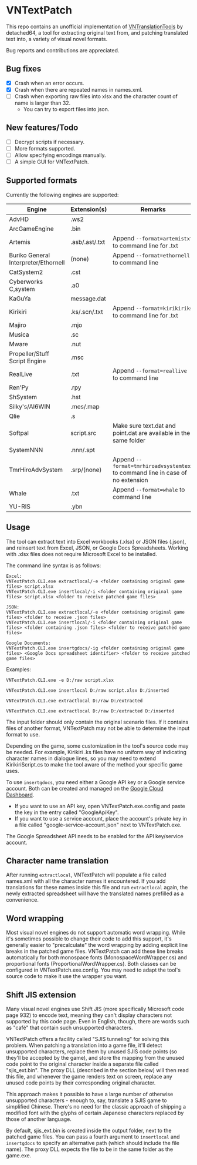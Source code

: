 # VNTextPatch

This repo contains an unofficial implementation of [VNTranslationTools](https://github.com/arcusmaximus/VNTranslationTools) by detached64, a tool for extracting original text from, and patching translated text into, a variety of visual novel formats. 

Bug reports and contributions are appreciated.

## Bug fixes

- [x] Crash when an error occurs.
- [x] Crash when there are repeated names in names.xml.
- [ ] Crash when exporting raw files into xlsx and the character count of name is larger than 32.
	- You can try to export files into json.

## New features/Todo

- [ ] Decrypt scripts if necessary.
- [ ] More formats supported.
- [ ] Allow specifying encodings manually.
- [ ] A simple GUI for VNTextPatch.

## Supported formats

Currently the following engines are supported:

| Engine                               | Extension(s)   | Remarks                                                                        |
| ------------------------------------ | -------------- | ------------------------------------------------------------------------------ |
| AdvHD                                | .ws2           |                                                                                |
| ArcGameEngine                        | .bin           |                                                                                |
| Artemis                              | .asb/.ast/.txt | Append `--format=artemistxt` to command line for .txt                          |
| Buriko General Interpreter/Ethornell | (none)         | Append `--format=ethornell` to command line                                    |
| CatSystem2                           | .cst           |                                                                                |
| Cyberworks C,system                  | .a0            |                                                                                |
| KaGuYa                               |  message.dat   |                                                                                |
| Kirikiri                             |  .ks/.scn/.txt | Append `--format=kirikiriks` to command line for .txt                          |
| Majiro                               | .mjo           |                                                                                |
| Musica                               | .sc            |                                                                                |
| Mware                                | .nut           |                                                                                |
| Propeller/Stuff Script Engine        | .msc           |                                                                                |
| RealLive                             | .txt           | Append `--format=reallive` to command line                                     |
| Ren'Py                               | .rpy           |                                                                                |
| ShSystem                             | .hst           |                                                                                |
| Silky's/AI6WIN                       | .mes/.map      |                                                                                |
| Qlie                                 | .s             |                                                                                |
| Softpal                              | script.src     | Make sure text.dat and point.dat are available in the same folder              |
| SystemNNN                            | .nnn/.spt      |                                                                                |
| TmrHiroAdvSystem                     | .srp/(none)    | Append `--format=tmrhiroadvsystemtext` to command line in case of no extension |
| Whale                                | .txt           | Append `--format=whale` to command line                                        |
| YU-RIS                               | .ybn           |                                                                                |

## Usage

The tool can extract text into Excel workbooks (.xlsx) or JSON files (.json), and reinsert text from Excel, JSON, or Google Docs Spreadsheets. Working with .xlsx files does not require Microsoft Excel to be installed.

The command line syntax is as follows:

```
Excel:
VNTextPatch.CLI.exe extractlocal/-e <folder containing original game files> script.xlsx
VNTextPatch.CLI.exe insertlocal/-i <folder containing original game files> script.xlsx <folder to receive patched game files>

JSON:
VNTextPatch.CLI.exe extractlocal/-e <folder containing original game files> <folder to receive .json files>
VNTextPatch.CLI.exe insertlocal/-i <folder containing original game files> <folder containing .json files> <folder to receive patched game files>

Google Documents:
VNTextPatch.CLI.exe insertgdocs/-ig <folder containing original game files> <Google Docs spreadsheet identifier> <folder to receive patched game files>
```

Examples:

```
VNTextPatch.CLI.exe -e D:/raw script.xlsx

VNTextPatch.CLI.exe insertlocal D:/raw script.xlsx D:/inserted

VNTextPatch.CLI.exe extractlocal D:/raw D:/extracted

VNTextPatch.CLI.exe extractlocal D:/raw D:/extracted D:/inserted
```

The input folder should only contain the original scenario files. If it contains files of another format, VNTextPatch may not be able to determine the input format to use.

Depending on the game, some customization in the tool's source code may be needed. For example, Kirikiri .ks files have no uniform way of indicating character names in dialogue lines, so you may need to extend KirikiriScript.cs to make the tool aware of the method your specific game uses.

To use `insertgdocs`, you need either a Google API key or a Google service account. Both can be created and managed on the [Google Cloud Dashboard](https://console.cloud.google.com/apis/credentials).
* If you want to use an API key, open VNTextPatch.exe.config and paste the key in the entry called "GoogleApiKey".
* If you want to use a service account, place the account's private key in a file called "google-service-account.json" next to VNTextPatch.exe.

The Google Spreadsheet API needs to be enabled for the API key/service account.

## Character name translation
After running `extractlocal`, VNTextPatch will populate a file called names.xml with all the character names it encountered. If you add translations for these names inside this file and run `extractlocal` again, the newly extracted spreadsheet will have the translated names prefilled as a convenience.

## Word wrapping
Most visual novel engines do not support automatic word wrapping. While it's sometimes possible to change their code to add this support, it's generally easier to "precalculate" the word wrapping by adding explicit line breaks in the patched game files. VNTextPatch can add these line breaks automatically for both monospace fonts (MonospaceWordWrapper.cs) and proportional fonts (ProportionalWordWrapper.cs). Both classes can be configured in VNTextPatch.exe.config. You may need to adapt the tool's source code to make it use the wrapper you want.

## Shift JIS extension
Many visual novel engines use Shift JIS (more specifically Microsoft code page 932) to encode text, meaning they can't display characters not supported by this code page. Even in English, though, there are words such as "café" that contain such unsupported characters.

VNTextPatch offers a facility called "SJIS tunneling" for solving this problem. When patching a translation into a game file, it'll detect unsupported characters, replace them by unused SJIS code points (so they'll be accepted by the game), and store the mapping from the unused code point to the original character inside a separate file called "sjis_ext.bin". The proxy DLL (described in the section below) will then read this file, and whenever the game renders text on screen, replace any unused code points by their corresponding original character.

This approach makes it possible to have a large number of otherwise unsupported characters - enough to, say, translate a SJIS game to simplified Chinese. There's no need for the classic approach of shipping a modified font with the glyphs of certain Japanese characters replaced by those of another language.

By default, sjis_ext.bin is created inside the output folder, next to the patched game files. You can pass a fourth argument to `insertlocal` and `insertgdocs` to specify an alternative path (which should include the file name). The proxy DLL expects the file to be in the same folder as the game.exe.
